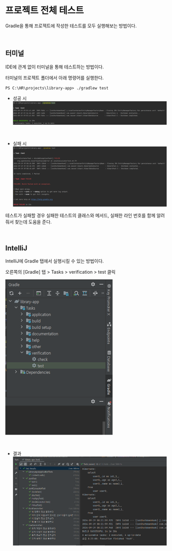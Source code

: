 # 프로젝트 전체 테스트

Gradle을 통해 프로젝트에 작성한 테스트를 모두 실행해보는 방법이다.

<br />

## 터미널

IDE에 관계 없이 터미널을 통해 테스트하는 방법이다.

터미널의 프로젝트 폴더에서 아래 명령어를 실행한다.


```
PS C:\HR\projects\library-app> ./gradlew test
```

- 성공 시
![test success](./img/success.png)

<br />

- 실패 시
![test fail](./img/fail.png)

테스트가 실패할 경우 실패한 테스트의 클래스와 메서드, 실패한 라인 번호를 함께 알려줘서 찾는데 도움을 준다.

<br />

## IntelliJ

IntelliJ에 Gradle 탭에서 실행시킬 수 있는 방법이다.

오른쪽의 [Gradle] 탭 > Tasks > verification > test 클릭

![intelliJ test](./img/intelliJ_test.png)

<br />

- 결과
![intelliJ test scueess](./img/intelliJ_success.png)